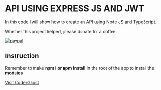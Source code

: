 # API USING EXPRESS JS AND JWT

In this code I will show how to create an API using Node JS and TypeScript.

Whether this project helped, please donate for a coffee.

[![paypal](https://www.paypalobjects.com/en_US/i/btn/btn_donateCC_LG.gif)](https://www.paypal.com/cgi-bin/webscr?cmd=_s-xclick&hosted_button_id=AFSV8TQBVW6LC)

## Instruction

Remember to make **npm i or npm install** in the root of the app to install the **modules**

[Visit CoderGhost](https://www.coderghost.com/)
